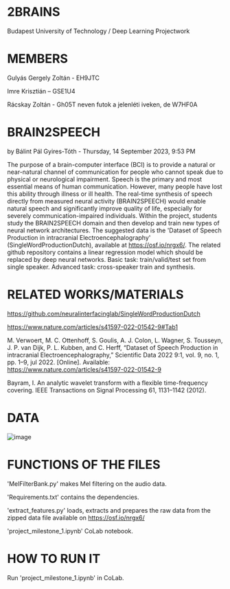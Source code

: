 # 2BRAINS
Budapest University of Technology / Deep Learning Projectwork

# MEMBERS
Gulyás Gergely Zoltán - EH9JTC 

Imre Krisztián – GSE1U4

Rácskay Zoltán - Gh05T neven futok a jelenléti iveken, de W7HF0A

# BRAIN2SPEECH
by Bálint Pál Gyires-Tóth - Thursday, 14 September 2023, 9:53 PM

The purpose of a brain-computer interface (BCI) is to provide a natural or near-natural channel of communication for people who cannot speak due to physical or neurological impairment. Speech is the primary and most essential means of human communication. However, many people have lost this ability through illness or ill health. The real-time synthesis of speech directly from measured neural activity (BRAIN2SPEECH) would enable natural speech and significantly improve quality of life, especially for severely communication-impaired individuals. Within the project, students study the BRAIN2SPEECH domain and then develop and train new types of neural network architectures. The suggested data is the 'Dataset of Speech Production in intracranial Electroencephalography' (SingleWordProductionDutch), available at https://osf.io/nrgx6/. The related github repository contains a linear regression model which should be replaced by deep neural networks. Basic task: train/valid/test set from single speaker. Advanced task: cross-speaker train and synthesis.

# RELATED WORKS/MATERIALS
https://github.com/neuralinterfacinglab/SingleWordProductionDutch

https://www.nature.com/articles/s41597-022-01542-9#Tab1

M. Verwoert, M. C. Ottenhoff, S. Goulis, A. J. Colon, L. Wagner, S. Tousseyn, J. P. van Dijk, P. L. Kubben, and C. Herff, “Dataset of Speech Production in intracranial Electroencephalography,” Scientific Data 2022 9:1, vol. 9, no. 1, pp. 1–9, jul 2022. [Online]. Available: https://www.nature.com/articles/s41597-022-01542-9

Bayram, I. An analytic wavelet transform with a flexible time-frequency covering. IEEE Transactions on Signal Processing 61, 1131–1142 (2012).

# DATA

![image](https://github.com/eva-vision/2BRAINS/assets/52841811/a63151c9-7b32-4f6e-a067-d1205f2aa78e)

# FUNCTIONS OF THE FILES

'MelFilterBank.py' makes Mel filtering on the audio data.

'Requirements.txt' contains the dependencies.

'extract_features.py' loads, extracts and prepares the raw data from the zipped data file available on https://osf.io/nrgx6/

'project_milestone_1.ipynb' CoLab notebook.

# HOW TO RUN IT

Run 'project_milestone_1.ipynb' in CoLab.
